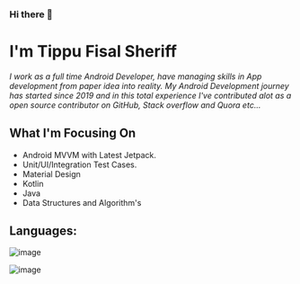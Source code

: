 ### Hi there 👋
# **I'm Tippu Fisal Sheriff**


_I work as a full time Android Developer, have managing skills in App development from paper idea into reality. My Android Development journey has started since 2019 and in this total experience I've contributed alot as a open source contributor on GitHub, Stack overflow and Quora etc..._

## **What I'm Focusing On**
  -   Android MVVM with Latest Jetpack.
  -   Unit/UI/Integration Test Cases.
  -   Material Design
  -   Kotlin
  -   Java
  -   Data Structures and Algorithm's

## **Languages:**
![image](https://user-images.githubusercontent.com/42038223/122685968-5c11da80-d22c-11eb-9119-55805124ddc0.png)

![image](https://user-images.githubusercontent.com/42038223/122686405-70ef6d80-d22e-11eb-832e-6bfe062a636f.png)


  
  
<!-- ## **Tools and IDE's** -->
 
